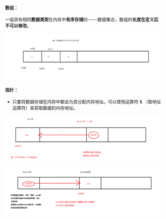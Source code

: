 #### 数组：

一组具有相同**数据类型**在内存中**有序存储**的-----数据集合，数组的**长度在定义后不可以修改**。

![image-20200623210651227](./img/image-20200623210651227.png)

#### **指针**：

+ 只要将数据存储在内存中都会为其分配内存地址。可以使用运算符 & （取地址运算符）来获取数据的内存地址。

![image-20200623212746599](.\img\image-20200623212746599.png)

![image-20200623213446061](.\img\image-20200623213446061.png)

